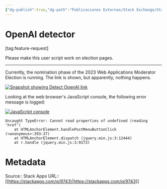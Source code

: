 ```yaml
---
{"dg-publish":true,"dg-path":"Publicaciones Externas/Stack Exchange/Stack Apps/stackapps.com-9743.md","permalink":"/publicaciones-externas/stack-exchange/stack-apps/stackapps-com-9743/","title":"OpenAI detector","hide":true,"noteIcon":"\"0\"","created":"2024-04-03T12:20:11.701-06:00","updated":"2024-04-05T16:43:26.628-06:00"}
---
```


# OpenAI detector

[tag:feature-request]

Please make this user script work on election pages.

----

Currently, the nomination phase of the 2023 Web Applications Moderator Election is running. The link is shown, but apparently, nothing happens.

[![Snapshot showing Detect OpenAI link ][1]][1]

Looking at the web browser's JavaScript console, the following error message is logged:

[![JavaScript console][2]][2]
```none
Uncaught TypeError: Cannot read properties of undefined (reading 'href')
    at HTMLAnchorElement.handlePostMenuButtonClick (<anonymous>:393:37)
    at HTMLAnchorElement.dispatch (jquery.min.js:3:12444)
    at r.handle (jquery.min.js:3:9173)
````


  [1]: https://i.stack.imgur.com/3KyaT.png
  [2]: https://i.stack.imgur.com/FL3VY.png

# Metadata
Source:: Stack Apps
URL:: [[https://stackapps.com/q/9743\|https://stackapps.com/q/9743]]

